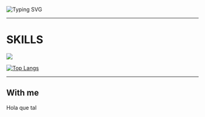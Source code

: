 ![Typing SVG](https://readme-typing-svg.demolab.com?font=Source+Code+Pro&pause=1000&color=4C566A&width=435&lines=WELCOME+TO+MY+PROFILE%2C+I'M+JORDIVU)
<hr>
<h1>SKILLS</h1>
<a href="https://skillicons.dev/"> <img src="https://skillicons.dev/icons?i=html,css,js,java,csharp,oracle,blender,discord"> </a>

 [![Top Langs](https://github-readme-stats.vercel.app/api/top-langs/?username=JordiVU&layout=compact&theme=dark)](https://github.com/JordiVU/github-readme-stats)

 <hr>

 <h2>With me</h2>
 Hola que tal
